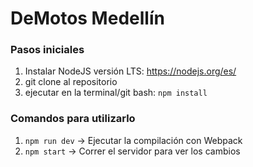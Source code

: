 # DeMotos Medellín

### Pasos iniciales
1. Instalar NodeJS versión LTS: https://nodejs.org/es/
2. git clone al repositorio
3. ejecutar en la terminal/git bash: `npm install`

### Comandos para utilizarlo
1. `npm run dev` -> Ejecutar la compilación con Webpack
2. `npm start` -> Correr el servidor para ver los cambios

